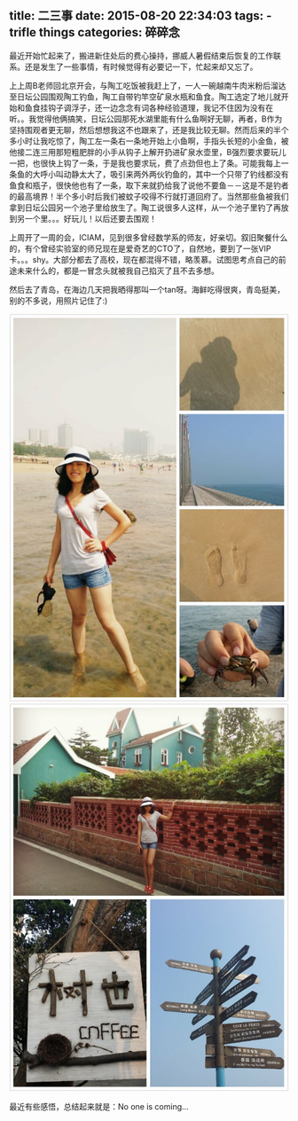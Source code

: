 title: 二三事
date: 2015-08-20 22:34:03
tags:
    - trifle things
categories: 碎碎念
---

最近开始忙起来了，搬进新住处后的费心操持，挪威人暑假结束后恢复的工作联系。还是发生了一些事情，有时候觉得有必要记一下，忙起来却又忘了。

上上周B老师回北京开会，与陶工吃饭被我赶上了，一人一碗越南牛肉米粉后溜达至日坛公园围观陶工钓鱼，陶工自带钓竿空矿泉水瓶和鱼食。陶工选定了地儿就开始和鱼食挂钩子调浮子，还一边念念有词各种经验道理，我记不住因为没有在听。。我觉得他俩搞笑，日坛公园那死水湖里能有什么鱼啊好无聊，再者，B作为坚持围观者更无聊，然后想想我这不也跟来了，还是我比较无聊。然而后来的半个多小时让我吃惊了，陶工左一条右一条地开始上小鱼啊，手指头长短的小金鱼，被他接二连三用那短粗肥胖的小手从钩子上解开扔进矿泉水壶里，B强烈要求要玩儿一把，也很快上钩了一条，于是我也要求玩，费了点劲但也上了条。可能我每上一条鱼的大呼小叫动静太大了，吸引来两外两伙钓鱼的，其中一个只带了钓线都没有鱼食和瓶子，很快他也有了一条，取下来就扔给我了说他不要鱼－－这是不是钓者的最高境界！半个多小时后我们被蚊子咬得不行就打道回府了。当然那些鱼被我们拿到日坛公园另一个池子里给放生了。陶工说很多人这样，从一个池子里钓了再放到另一个里。。。好玩儿！以后还要去围观！

上周开了一周的会，ICIAM，见到很多曾经数学系的师友，好亲切。叙旧聚餐什么的，有个曾经实验室的师兄现在是爱奇艺的CTO了，自然地，要到了一张VIP卡。。。shy。大部分都去了高校，现在都混得不错，略羡慕。试图思考点自己的前途未来什么的，都是一冒念头就被我自己掐灭了且不去多想。

然后去了青岛，在海边几天把我晒得那叫一个tan呀。海鲜吃得很爽，青岛挺美，别的不多说，用照片记住了:)

![青岛](/picture/111.jpg)
![青岛](/picture/222.jpg)

最近有些感悟，总结起来就是：No one is coming...
